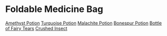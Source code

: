<!-- TITLE: Alchemy -->
<!-- SUBTITLE: The art of potion making, transmutation, herbalism, and equivalent exchange -->

# Foldable Medicine Bag
[Amethyst Potion](amethyst-potion)
[Turquoise Potion](turquoise-potion)
[Malachite Potion](malachite-potion)
[Bonespur Potion](bonespur-potion)
[Bottle of Fairy Tears](bottle-of-fairy-tears)
[Crushed Insect](crushed-insect)